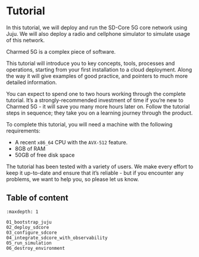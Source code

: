 # Tutorial

In this tutorial, we will deploy and run the SD-Core 5G core network using Juju. We will also
deploy a radio and cellphone simulator to simulate usage of this network.

Charmed 5G is a complex piece of software.

This tutorial will introduce you to key concepts, tools, processes and
operations, starting from your first installation to a cloud deployment.
Along the way it will give examples of good practice, and pointers to much
more detailed information.

You can expect to spend one to two hours working through the complete
tutorial. It’s a strongly-recommended investment of time if you’re new to
Charmed 5G - it will save you many more hours later on. Follow the
tutorial steps in sequence; they take you on a learning journey through the
product.

To complete this tutorial, you will need a machine with the following
requirements:

- A recent `x86_64` CPU with the `AVX-512` feature.
- 8GB of RAM
- 50GB of free disk space

The tutorial has been tested with a variety of users. We make every effort to
keep it up-to-date and ensure that it’s reliable - but if you encounter any
problems, we want to help you, so please let us know.

## Table of content
```{toctree}
:maxdepth: 1

01_bootstrap_juju
02_deploy_sdcore
03_configure_sdcore
04_integrate_sdcore_with_observability
05_run_simulation
06_destroy_environment
```
